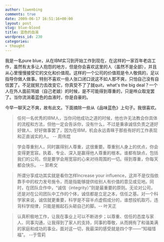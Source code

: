 ```yaml
---
author: liwenbing
comments: true
date: 2009-06-17 16:51:16+00:00
layout: post
slug: blue-blood
title: 蓝色的血液
wordpress_id: 230
categories:
- thought
---
```


我是一名pure blue，从在IBM实习到开始工作到现在，在这样的一家百年老店工作，虽然有太多让人抱怨的地方，但是你会喜欢这里的人（虽然不是全部），并且从心里慢慢接受它的文化和价值观。这样的一个公司的价值观是令人敬佩的，足以指导你做人做事。特别不喜欢一些人张口闭口说这不如人那不爽，只怕自己没有自信罢了。不足就努力去改变它，你真受不了了就quit，what's the big deal？一个人在外人面前骂娘（自己老娘）的时候，是不可能得到尊重的，只是哗众取宠罢了。当你流淌着蓝色的血液时，你是自豪的。

今早一聊天之不爽，故有此文。下面摘除一些从《品味蓝色》上句子。我很喜欢。




> 任何一名优秀的IBM人，当你问他成功之道的时候，他也许无法教会你具体的流程和方法，但他一定会告诉你，没有什么，不过是秉承诚信负责之道好好做人、好好做事罢了，因为在IBM，机会永远青睐于那些有好的工作表现和正直诚实的人。 -- 周伟焜





> 学会尊重别人，同时赢得别人尊重，这很重要。尊重别人身上的优点，你会变得更宽容。执着、专业、深入是赢得他人尊重的根本。谁都有缺点，包括我们的公司。但是要学会用宽容的心来对待周围的一切。得到尊重，你每天都会快乐。 -- 郭希文






> 所谓分享成功其实就是看你怎样Increase your influence，这并不是仅指依靠手中的权力发号施令，而是指能够提供给别人有价值的意见或见地。同时，在团队合作中，“诚信（integrity）”则是最重要的原则。无论对公司，还是对在公司团队中工作的个体，诚信都是立足之本，信任之基。对一个科学家来说，诚信就更重要，科学是不容半点虚假成分的，谁想投机取巧，违背科学规律，只能是搬起石头砸自己的脚。-- 叶天正





> 认真积极地工作，让我在事业上可以不断进步；以尊重、信任的态度与家人、同事沟通，让我得到了家人的支持，同事的尊敬，从而拥有了和谐美满的家庭和成功的事业。面对这一切，我最深的感受就是四个字——“知福惜福”。 --于雪莉











